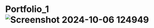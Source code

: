 # Portfolio_1![Screenshot 2024-10-06 124949](https://github.com/user-attachments/assets/8da37016-1a55-41d1-90d5-fcba57925aa5)
